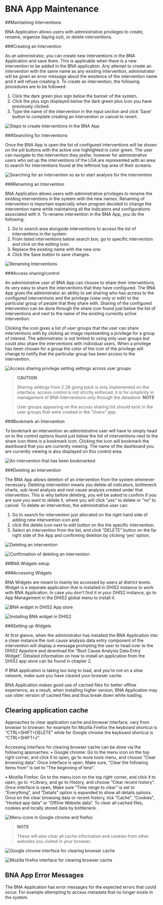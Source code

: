 # BNA App Maintenance

##Maintaining Interventions

BNA Application allows users with administrative privileges to create, rename,
organize (laying out), or delete interventions.

###Creating an Intervention

As an administrator, you can create new interventions in the BNA Application and
 save them. This is applicable when there is a new intervention to be added in
 the BNA application. Any attempt to create an intervention with the same name
 as any existing intervention, administrator will be given an error message about
the existence of the intervention name and it will refuse creating it.  To create
an intervention, the following procedures are to be followed:
1. Click the dark green plus sign below the banner of the system.
2. Click the plus sign displayed below the dark green plus icon you have
previously clicked.
3. Type the name of the intervention in the input section and click ‘Save’
button to complete creating an intervention or cancel to revert.

![Steps to create Interventions in the BNA App](resources/images/image52.png)

###Searching for Interventions

Once the BNA App is open the list of configured interventions will be shown on
the pill buttons with the active one highlighted in color green. The user can
navigate to the intervention they prefer, however for administrative users who
set up the interventions of the LGA are represented with an area to search for
interventions found at the leftmost top area of their screens.

![Searching for an intervention so as to start analysis for the intervention](resources/images/image53.png)

###Renaming an Intervention

BNA Application allows users with administrative privileges to rename the
existing interventions in the system with the new names. Renaming of intervention
 is important especially when program decided to change the intervention name
 while maintaining all the indicators and configurations associated with it.
 To rename intervention in the BNA App, you do the following:
1. Go to search area alongside interventions to access the list of interventions
 in the system.
2. From listed interventions below search box, go to specific intervention and
click on the editing icon.
3. Replace the existing name with the new one.
4. Click the Save button to save changes.

![Renaming Interventions](resources/images/image54.png)

###Access sharing/control

An administrative user of BNA App can choose to share their interventions,
its very easy to share the interventions that they have configured.
The BNA App gives the administrator an ability to set sharing who has access
to the configured interventions and the privilege (view only or edit) to the
particular group of people that they share with.
Sharing of the configured intervention can be done through the share icon found
just below the list of interventions and next to the name of the existing
currently active intervention.

 Clicking the icon gives a list of user groups that the user can share interventions
 with by clicking an image representing a privilege for a group of interest.
 The administrator is not limited to using only user groups but could also share
 the interventions with individual users. When a privilege has been chosen for
 a group the color of the icon of the privilege will change to notify that the
 particular group has been access to the intervention.

![Access sharing privilege setting settings across user groups](resource/images/image55.png)

> **CAUTION**
>
> Sharing settings from 2.28 going back is only implemented on the
interface, access control is not strictly enforced, it is for simplicity in
management of BNA Interventions only through the datastore.
> **NOTE**
>
>User groups appearing on the access sharing list should exist in the user
groups that were created in the “Users” app.

###Bookmark an Intervention

To bookmark an intervention an administrative user will have to simply head on
to the control options found just below the list of interventions next to the
share icon there is a bookmark icon. Clicking the icon will bookmark the dashboard
that you are currently viewing. The name of the dashboard you are currently viewing
is also displayed on this control area.

![An intervention that has been bookmarked](resources/images/image56.png)

###Deleting an Intervention

The BNA App allows deletion  of an intervention from the system whenever necessary.
Deleting intervention means you delete all indicators, bottleneck charts, sub-level
analysis and root cause analysis created under that intervention. This is why before
deleting, you will be asked to confirm if you are sure you want to delete it,
where you will click “yes” to delete or “no” to cancel.
To delete an intervention, the administrative user can:
1. Go to search for intervention just allocated on the right hand side of
adding new intervention icon and
2. click the delete icon next to edit button on the the specific intervention.
3. Select an intervention from the list, and click “DELETE” button on the far
right side of the App and confirming deletion by clicking ‘yes’ option.

![Deleting an intervention](resources/images/image57.png)

![Confirmation of deleting an intervention](resources/images/image58.png)

##BNA Widgets setup

###Accessing Widgets

BNA Widgets are meant to mainly be accessed by users at district levels.
Widget is a separate application that is installed in DHIS2 instance to work with
BNA Application. In case you don't find it in your DHIS2 instance, go to
App Management in the DHIS2 global menu to install it.

![ BNA widget in DHIS2 App store](resources/images/image47.png)

![Installing BNA widget in DHIS2](resources/Images/image59.png)


###Setting up Widgets

At first glance, when the administrator has installed the BNA Application into
a clean instance the root cause analysis data entry component of the intervention
will display a message prompting the user to head over to the DHIS2 Appstore and
download the “Root Cause Analysis Data Entry Widget”.
Detailed information on how to install an application from the DHIS2 app store
can be found in chapter 2.

If BNA application is taking too long to load, and you’re not on a slow
network, make sure you have cleared your browser cache.

BNA Application makes good use of cached files for better offline
experience, as a result, when installing higher version, BNA Application
may use older version of cached files and thus break down while loading.

## Clearing application cache

Approaches to clear application cache and browser interface, vary from
browser to browser; for example for Mozilla Firefox the keyboard
shortcut is “CTRL+SHIFT+DELETE” while for Google chrome the keyboard
shortcut is “CTRL+SHIFT+J”.

Accessing interface for clearing browser cache can be done via the
following approaches:               • Google chrome​: Go to the menu
icon on the top right corner, and click it to open, go to more tools
menu, and choose “Clear browsing data”. Once interface is open, Make
sure, “Clear the following items from” is set to “The beginning of
time”.                                 

• Mozilla Firefox​: Go to the menu icon on the top right corner, and
click it to open, go to -\>Library, and go to History, and choose “Clear
recent history”. Once interface is open, Make sure “Time range to clear”
is set to “Everything”, and “Details” option is expanded to show all
details options. Once on the clear browsing data or recent history, tick
“Cache”, “Cookies”, “Hosted app data” or “Offline Website data”. To
clear all cached files, cookies and locally stored data by bottleneck
.        

 ![Menu icons in Google chrome and firefox  ](resources/images/image39.png)

> **NOTE**
>
> These will also clear all cache information
and cookies from other websites you visited in your browser.

![Google chrome interface for clearing browser cache ](resources/images/image45.png)

![Mozilla firefox interface for clearing browser cache ](resources/images/image32.png)

## BNA App Error Messages

The BNA Application has error messages for the expected errors that
could occur. For example attempting to access metadata that no longer
exists in the system.
